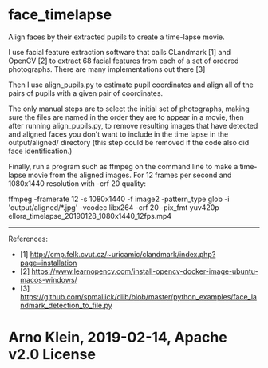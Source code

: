 # face_timelapse
Align faces by their extracted pupils to create a time-lapse movie.

I use facial feature extraction software
that calls CLandmark [1] and OpenCV [2] to extract 68 facial features
from each of a set of ordered photographs.
There are many implementations out there [3]

Then I use align_pupils.py to estimate pupil coordinates
and align all of the pairs of pupils with a given pair of coordinates.

The only manual steps are to select the initial set of photographs,
making sure the files are named in the order they are to appear in a movie,
then after running align_pupils.py, to remove resulting images that
have detected and aligned faces you don't want to include in the time lapse
in the output/aligned/ directory (this step could be removed if the code 
also did face identification.)


Finally, run a program such as ffmpeg on the command line 
to make a time-lapse movie from the aligned images. 
For 12 frames per second and 1080x1440 resolution with -crf 20 quality:

ffmpeg -framerate 12 -s 1080x1440 -f image2 -pattern_type glob -i 'output/aligned/*.jpg' -vcodec libx264 -crf 20 -pix_fmt yuv420p ellora_timelapse_20190128_1080x1440_12fps.mp4

----
References:
- [1] http://cmp.felk.cvut.cz/~uricamic/clandmark/index.php?page=installation
- [2] https://www.learnopencv.com/install-opencv-docker-image-ubuntu-macos-windows/
- [3] https://github.com/spmallick/dlib/blob/master/python_examples/face_landmark_detection_to_file.py


# Arno Klein, 2019-02-14, Apache v2.0 License
